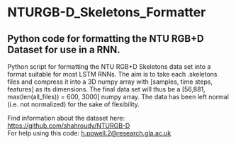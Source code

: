 # NTURGB-D_Skeletons_Formatter
## Python code for formatting the NTU RGB+D Dataset for use in a RNN.

Python script for formatting the NTU RGB+D Skeletons data set into a format suitable for most LSTM RNNs. The aim is to
take each .skeletons files and compress it into a 3D numpy array with [samples, time steps, features] as its dimensions.
The final data set will thus be a [56,881, max(len(all_files)) =  600, 3000] numpy array. The data has been left
normal (i.e. not normalized) for the sake of flexibility.

Find information about the dataset here: https://github.com/shahroudy/NTURGB-D \
For help using this code: h.powell.2@research.gla.ac.uk
